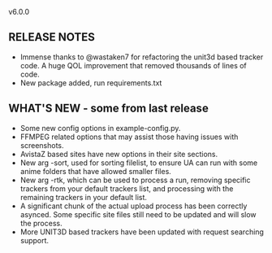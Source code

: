 v6.0.0

## RELEASE NOTES
 - Immense thanks to @wastaken7 for refactoring the unit3d based tracker code. A huge QOL improvement that removed thousands of lines of code.
 - New package added, run requirements.txt

## WHAT'S NEW - some from last release
 - Some new config options in example-config.py.
 - FFMPEG related options that may assist those having issues with screenshots.
 - AvistaZ based sites have new options in their site sections.
 - New arg -sort, used for sorting filelist, to ensure UA can run with some anime folders that have allowed smaller files.
 - New arg -rtk, which can be used to process a run, removing specific trackers from your default trackers list, and processing with the remaining trackers in your default list.
 - A significant chunk of the actual upload process has been correctly asynced. Some specific site files still need to be updated and will slow the process.
 - More UNIT3D based trackers have been updated with request searching support.
